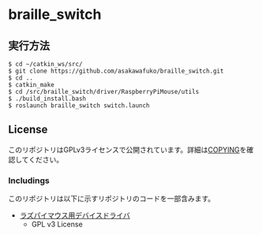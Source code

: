 # braille_switch

## 実行方法
```
$ cd ~/catkin_ws/src/
$ git clone https://github.com/asakawafuko/braille_switch.git
$ cd ..
$ catkin_make
$ cd /src/braille_switch/driver/RaspberryPiMouse/utils
$ ./build_install.bash
$ roslaunch braille_switch switch.launch
```
## License

このリポジトリはGPLv3ライセンスで公開されています。詳細は[COPYING](./COPYING)を確認してください。

### Includings

このリポジトリは以下に示すリポジトリのコードを一部含みます。

* [ラズパイマウス用デバイスドライバ](https://github.com/rt-net/RaspberryPiMouse)
  * GPL v3 License
